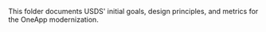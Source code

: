 This folder documents USDS' initial goals, design principles, and metrics for the OneApp modernization. 
